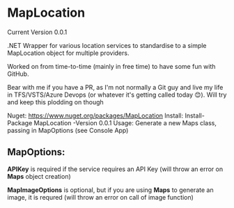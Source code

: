 # MapLocation

Current Version 0.0.1

.NET Wrapper for various location services to standardise to a simple MapLocation object for multiple providers.

Worked on from time-to-time (mainly in free time) to have some fun with GitHub.

Bear with me if you have a PR, as I'm not normally a Git guy and live my life in TFS/VSTS/Azure Devops (or whatever it's getting called today 😊). Will try and keep this plodding on though

Nuget: https://www.nuget.org/packages/MapLocation
Install: Install-Package MapLocation -Version 0.0.1
Usage: Generate a new Maps class, passing in MapOptions (see Console App)

## MapOptions:
**APIKey** is required if the service requires an API Key (will throw an error on **Maps** object creation)

**MapImageOptions** is optional, but if you are using **Maps** to generate an image, it is requred (will throw an error on call of image function)
